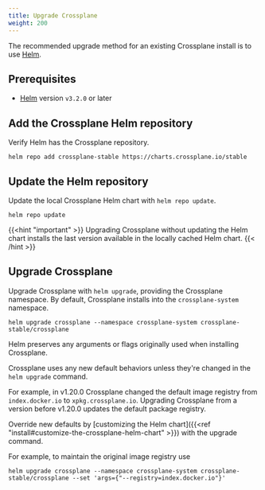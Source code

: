 ```yaml
---
title: Upgrade Crossplane
weight: 200
---
```


The recommended upgrade method for an existing Crossplane install is to use
[Helm](http://helm.io).

## Prerequisites
* [Helm](https://helm.sh/docs/intro/install/) version `v3.2.0` or later
 

## Add the Crossplane Helm repository
Verify Helm has the Crossplane repository.

```shell
helm repo add crossplane-stable https://charts.crossplane.io/stable
```

## Update the Helm repository

Update the local Crossplane Helm chart with `helm repo update`.

```shell
helm repo update
```

{{<hint "important" >}}
Upgrading Crossplane without updating the Helm chart installs the last version 
available in the locally cached Helm chart.
{{< /hint >}}

## Upgrade Crossplane

Upgrade Crossplane with `helm upgrade`, providing the Crossplane namespace. 
By default, Crossplane installs into the `crossplane-system`
namespace. 

```shell
helm upgrade crossplane --namespace crossplane-system crossplane-stable/crossplane
```

Helm preserves any arguments or flags originally used when installing
Crossplane. 

Crossplane uses any new default behaviors unless they're changed in the `helm
upgrade` command.

For example, in v1.20.0 Crossplane changed the default image registry from 
`index.docker.io` to `xpkg.crossplane.io`. Upgrading Crossplane from a version
before v1.20.0 updates the default package registry. 

Override new defaults by 
[customizing the Helm chart]({{<ref "install#customize-the-crossplane-helm-chart" >}}) 
with the upgrade command.

For example, to maintain the original image registry use 
```shell 
helm upgrade crossplane --namespace crossplane-system crossplane-stable/crossplane --set 'args={"--registry=index.docker.io"}'
```
